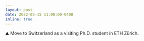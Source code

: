 ```yaml
---
layout: post
date: 2022-05-15 11:00:00-0400
inline: true
---
```


:mountain: Move to Switzerland as a visiting Ph.D. student in ETH Zürich.
